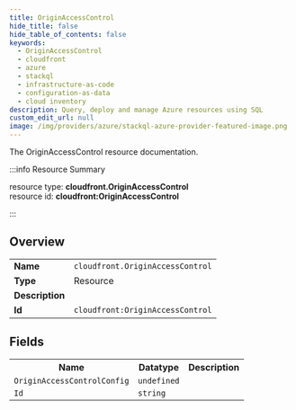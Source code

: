 ```yaml
---
title: OriginAccessControl
hide_title: false
hide_table_of_contents: false
keywords:
  - OriginAccessControl
  - cloudfront
  - azure
  - stackql
  - infrastructure-as-code
  - configuration-as-data
  - cloud inventory
description: Query, deploy and manage Azure resources using SQL
custom_edit_url: null
image: /img/providers/azure/stackql-azure-provider-featured-image.png
---
```

The OriginAccessControl resource documentation.

:::info Resource Summary

<div class="row">
<div class="providerDocColumn">
<span>resource type:&nbsp;<b>cloudfront.OriginAccessControl</b></span><br />
<span>resource id:&nbsp;<b>cloudfront:OriginAccessControl</b></span><br />
</div>
</div>

:::

## Overview
<table><tbody>
<tr><td><b>Name</b></td><td><code>cloudfront.OriginAccessControl</code></td></tr>
<tr><td><b>Type</b></td><td>Resource</td></tr>
<tr><td><b>Description</b></td><td></td></tr>
<tr><td><b>Id</b></td><td><code>cloudfront:OriginAccessControl</code></td></tr>
</tbody></table>

## Fields
<table><tbody>
<tr><th>Name</th><th>Datatype</th><th>Description</th></tr>
<tr><td><code>OriginAccessControlConfig</code></td><td><code>undefined</code></td><td></td></tr><tr><td><code>Id</code></td><td><code>string</code></td><td></td></tr>
</tbody></table>